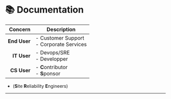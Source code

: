 # 📚 Documentation


| **Concern** | **Description**                             |
|---------------:|---------------------------------------------------|
| **End User** | - Customer Support  <br> - Corporate Services|
| **IT User**  | - Devops/SRE<br> - Developper  <br>|
| **CS User**  | - **C**ontributor  <br> - **S**ponsor |

* (**S**ite **R**eliability **E**ngineers)  
---

